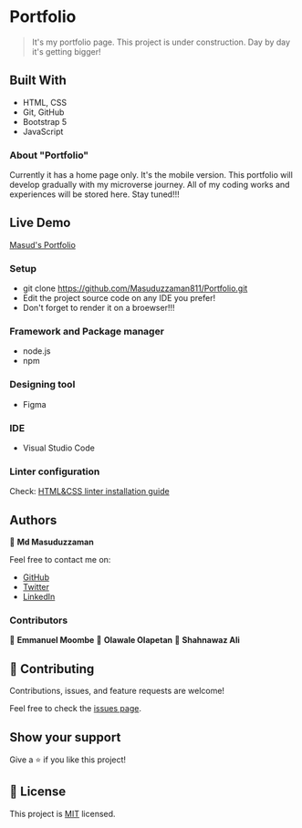 # Portfolio

> It's my portfolio page. This project is under construction. Day by day it's getting bigger!


## Built With

- HTML, CSS
- Git, GitHub
- Bootstrap 5
- JavaScript


### About "Portfolio"

Currently it has a home page only. It's the mobile version. This portfolio will develop gradually with my microverse journey. All of my coding works and experiences will be stored here. Stay tuned!!!


## Live Demo

[Masud's Portfolio](https://masuduzzaman811.github.io/Portfolio/)


### Setup

- git clone https://github.com/Masuduzzaman811/Portfolio.git
- Edit the project source code on any IDE you prefer!
- Don't forget to render it on a broewser!!!

### Framework and Package manager

- node.js
- npm

### Designing tool

- Figma

### IDE

- Visual Studio Code

### Linter configuration

Check: [HTML&CSS linter installation guide](https://github.com/microverseinc/linters-config/tree/master/html-css)


## Authors

👤 **Md Masuduzzaman**

Feel free to contact me on:

- [GitHub](https://github.com/Masuduzzaman811)
- [Twitter](https://twitter.com/msd_811)
- [LinkedIn](https://www.linkedin.com/in/msd811/)


### Contributors
👤 **Emmanuel Moombe**
👤 **Olawale Olapetan**
👤 **Shahnawaz Ali**

## 🤝 Contributing

Contributions, issues, and feature requests are welcome!

Feel free to check the [issues page](../../issues/).

## Show your support

Give a ⭐️ if you like this project!

## 📝 License

This project is [MIT](./MIT.md) licensed.
